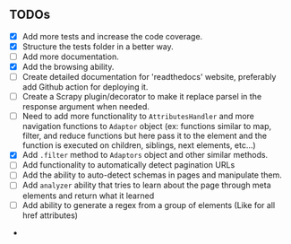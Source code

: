 ## TODOs
- [x] Add more tests and increase the code coverage.
- [x] Structure the tests folder in a better way.
- [ ] Add more documentation.
- [x] Add the browsing ability.
- [ ] Create detailed documentation for 'readthedocs' website, preferably add Github action for deploying it.
- [ ] Create a Scrapy plugin/decorator to make it replace parsel in the response argument when needed.
- [ ] Need to add more functionality to `AttributesHandler` and more navigation functions to `Adaptor` object (ex: functions similar to map, filter, and reduce functions but here pass it to the element and the function is executed on children, siblings, next elements, etc...)
- [x] Add `.filter` method to `Adaptors` object and other similar methods.
- [ ] Add functionality to automatically detect pagination URLs
- [ ] Add the ability to auto-detect schemas in pages and manipulate them.
- [ ] Add `analyzer` ability that tries to learn about the page through meta elements and return what it learned
- [ ] Add ability to generate a regex from a group of elements (Like for all href attributes)
- 